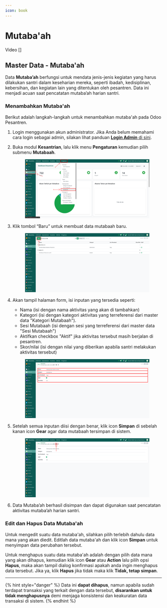 ```yaml
---
icon: book
---
```


# Mutaba'ah

Video \[]

## Master Data - Mutaba'ah

Data **Mutaba’ah** berfungsi untuk mendata jenis-jenis kegiatan yang harus dilakukan santri dalam keseharian mereka, seperti ibadah, kedisiplinan, kebersihan, dan kegiatan lain yang ditentukan oleh pesantren. Data ini menjadi acuan saat pencatatan mutaba’ah harian santri.

### Menambahkan Mutaba'ah

Berikut adalah langkah-langkah untuk menambahkan mutaba'ah pada Odoo Pesantren.

1. Login menggunakan akun administrator. Jika Anda belum memahami cara login sebagai admin, silakan lihat panduan [**Login Admin** di sini](../../../panduan-login/login-admin.md).
2.  Buka modul **Kesantrian**, lalu klik menu **Pengaturan** kemudian pilih submenu **Mutabaah**.&#x20;

    <figure><img src="../../../.gitbook/assets/images-165.png" alt=""><figcaption></figcaption></figure>


3.  Klik tombol “Baru” untuk membuat data mutabaah baru.&#x20;

    <figure><img src="../../../.gitbook/assets/images-166.png" alt=""><figcaption></figcaption></figure>


4.  Akan tampil halaman form, isi inputan yang tersedia seperti:

    * Nama (isi dengan nama aktivitas yang akan di tambahkan)
    * Kategori (isi dengan kategori aktivitas yang terreferensi dari master data "Kategori Mutabaah").
    * Sesi Mutabaah (isi dengan sesi yang terreferensi dari master data "Sesi Mutabaah")
    * Aktifkan checkbox "Aktif" jika aktivitas tersebut masih berjalan di pesantren.
    * Skor/nilai (isi dengan nilai yang diberikan apabila santri melakukan aktivitas tersebut)

    <figure><img src="../../../.gitbook/assets/images-167.png" alt=""><figcaption></figcaption></figure>


5.  Setelah semua inputan diisi dengan benar, klik icon **Simpan** di sebelah kanan icon **Gear** agar data mutabaah tersimpan di sistem.

    <figure><img src="../../../.gitbook/assets/images-168.png" alt=""><figcaption></figcaption></figure>


6. Data Mutaba’ah berhasil disimpan dan dapat digunakan saat pencatatan aktivitas mutaba’ah harian santri.

### Edit dan Hapus Data Mutaba'ah

Untuk mengedit suatu data mutaba'ah, silahkan pilih terlebih dahulu data mana yang akan diedit. Editlah data mutaba'ah dan klik icon **Simpan** untuk menyimpan data perubahan tersebut.

Untuk menghapus suatu data mutaba'ah adalah dengan pilih data mana yang akan dihapus, kemudian klik icon **Gear** atau **Action** lalu pilih opsi **Hapus**, maka akan tampil dialog konfirmasi apakah anda ingin menghapus data tersebut. Jika ya, klik **Hapus** jika tidak maka klik **Tidak, tetap simpan**.

***

{% hint style="danger" %}
Data ini **dapat dihapus**, namun apabila sudah terdapat transaksi yang terkait dengan data tersebut, **disarankan untuk tidak menghapusnya** demi menjaga konsistensi dan keakuratan data transaksi di sistem.
{% endhint %}
